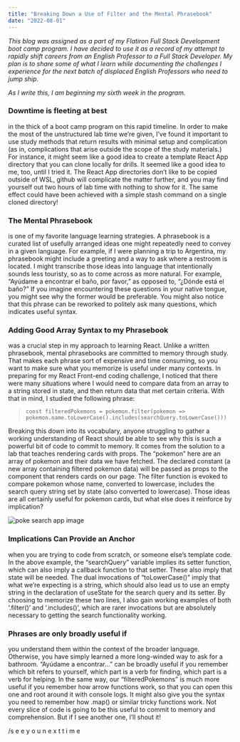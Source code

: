 ```yaml
---
title: "Breaking Down a Use of Filter and the Mental Phrasebook"
date: "2022-08-01"
---
```


_This blog was assigned as a part of my Flatiron Full Stack Development boot camp program. I have decided to use it as a record of my attempt to rapidly shift careers from an English Professor to a Full Stack Developer. My plan is to share some of what I learn while documenting the challenges I experience for the next batch of displaced English Professors who need to jump ship._

_As I write this, I am beginning my sixth week in the program._

### Downtime is fleeting at best

in the thick of a boot camp program on this rapid timeline. In order to make the most of the unstructured lab time we’re given, I’ve found it important to use study methods that return results with minimal setup and complication (as in, complications that arise outside the scope of the study materials.) For instance, it might seem like a good idea to create a template React App directory that you can clone locally for drills. It seemed like a good idea to me, too, until I tried it. The React App directories don’t like to be copied outside of WSL, github will complicate the matter further, and you may find yourself out two hours of lab time with nothing to show for it. The same effect could have been achieved with a simple stash command on a single cloned directory!

### The Mental Phrasebook

is one of my favorite language learning strategies. A phrasebook is a curated list of usefully arranged ideas one might repeatedly need to convey in a given language. For example, if I were planning a trip to Argentina, my phrasebook might include a greeting and a way to ask where a restroom is located. I might transcribe those ideas into language that intentionally sounds less touristy, so as to come across as more natural. For example, “Ayúdame a encontrar el baño, por favor,” as opposed to, “¿Dónde está el baño?” If you imagine encountering these questions in your native tongue, you might see why the former would be preferable. You might also notice that this phrase can be reworked to politely ask many questions, which indicates useful syntax.

### Adding Good Array Syntax to my Phrasebook

was a crucial step in my approach to learning React. Unlike a written phrasebook, mental phrasebooks are committed to memory through study. That makes each phrase sort of expensive and time consuming, so you want to make sure what you memorize is useful under many contexts. In preparing for my React Front-end coding challenge, I noticed that there were many situations where I would need to compare data from an array to a string stored in state, and then return data that met certain criteria. With that in mind, I studied the following phrase:

>     const filteredPokemons = pokemon.filter(pokemon => pokemon.name.toLowerCase().includes(searchQuery.toLowerCase()))

Breaking this down into its vocabulary, anyone struggling to gather a working understanding of React should be able to see why this is such a powerful bit of code to commit to memory. It comes from the solution to a lab that teaches rendering cards with props. The “pokemon” here are an array of pokemon and their data we have fetched. The declared constant (a new array containing filtered pokemon data) will be passed as props to the component that renders cards on our page. The filter function is evoked to compare pokemon whose name, converted to lowercase, includes the search query string set by state (also converted to lowercase). Those ideas are all certainly useful for pokemon cards, but what else does it reinforce by implication?

![poke search app image](/images/poke-search.png)

### Implications Can Provide an Anchor

when you are trying to code from scratch, or someone else’s template code. In the above example, the “searchQuery” variable implies its setter function, which can also imply a callback function to that setter. These also imply that state will be needed. The dual invocations of “toLowerCase()” imply that what we’re expecting is a string, which should also lead us to use an empty string in the declaration of useState for the search query and its setter. By choosing to memorize these two lines, I also gain working examples of both ‘.filter()’ and ‘.includes()’, which are rarer invocations but are absolutely necessary to getting the search functionality working.

### Phrases are only broadly useful if

you understand them within the context of the broader language. Otherwise, you have simply learned a more long-winded way to ask for a bathroom. “Ayúdame a encontrar…” can be broadly useful if you remember which bit refers to yourself, which part is a verb for finding, which part is a verb for helping. In the same way, our “filteredPokemons” is much more useful if you remember how arrow functions work, so that you can open this one and root around it with console logs. It might also give you the syntax you need to remember how .map() or similar tricky functions work. Not every slice of code is going to be this useful to commit to memory and comprehension. But if I see another one, I’ll shout it!

/s e e y o u n e x t t i m e
